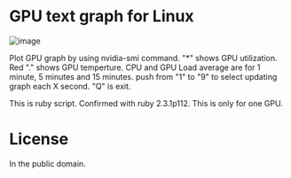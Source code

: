 # GPU text graph for Linux

![image](https://user-images.githubusercontent.com/35514258/74076129-7729e300-4a59-11ea-8be7-e04cf889b995.png)

Plot GPU graph by using nvidia-smi command.
"*" shows GPU utilization. Red "." shows GPU temperture.
CPU and GPU Load average are for 1 minute, 5 minutes and 15 minutes.
push from "1" to "9" to select updating graph each X second.
"Q" is exit. 

This is ruby script. Confirmed with ruby 2.3.1p112.
This is only for one GPU.

# License
In the public domain.
